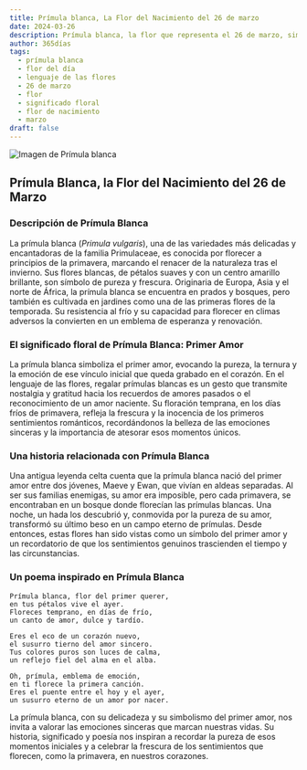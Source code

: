 ```yaml
---
title: Prímula blanca, La Flor del Nacimiento del 26 de marzo
date: 2024-03-26
description: Prímula blanca, la flor que representa el 26 de marzo, simboliza Primer amor. Descubre su fascinante historia, significado en el lenguaje de las flores y una poesía que celebra su belleza.
author: 365días
tags:
  - prímula blanca
  - flor del día
  - lenguaje de las flores
  - 26 de marzo
  - flor
  - significado floral
  - flor de nacimiento
  - marzo
draft: false
---
```


![Imagen de Prímula blanca](https://cdn.pixabay.com/photo/2012/06/08/19/22/primula-schlusselblume-49782_640.jpg#center)


## Prímula Blanca, la Flor del Nacimiento del 26 de Marzo

### Descripción de Prímula Blanca

La prímula blanca (_Primula vulgaris_), una de las variedades más delicadas y encantadoras de la familia Primulaceae, es conocida por florecer a principios de la primavera, marcando el renacer de la naturaleza tras el invierno. Sus flores blancas, de pétalos suaves y con un centro amarillo brillante, son símbolo de pureza y frescura. Originaria de Europa, Asia y el norte de África, la prímula blanca se encuentra en prados y bosques, pero también es cultivada en jardines como una de las primeras flores de la temporada. Su resistencia al frío y su capacidad para florecer en climas adversos la convierten en un emblema de esperanza y renovación.

### El significado floral de Prímula Blanca: Primer Amor

La prímula blanca simboliza el primer amor, evocando la pureza, la ternura y la emoción de ese vínculo inicial que queda grabado en el corazón. En el lenguaje de las flores, regalar prímulas blancas es un gesto que transmite nostalgia y gratitud hacia los recuerdos de amores pasados o el reconocimiento de un amor naciente. Su floración temprana, en los días fríos de primavera, refleja la frescura y la inocencia de los primeros sentimientos románticos, recordándonos la belleza de las emociones sinceras y la importancia de atesorar esos momentos únicos.

### Una historia relacionada con Prímula Blanca

Una antigua leyenda celta cuenta que la prímula blanca nació del primer amor entre dos jóvenes, Maeve y Ewan, que vivían en aldeas separadas. Al ser sus familias enemigas, su amor era imposible, pero cada primavera, se encontraban en un bosque donde florecían las prímulas blancas. Una noche, un hada los descubrió y, conmovida por la pureza de su amor, transformó su último beso en un campo eterno de prímulas. Desde entonces, estas flores han sido vistas como un símbolo del primer amor y un recordatorio de que los sentimientos genuinos trascienden el tiempo y las circunstancias.

### Un poema inspirado en Prímula Blanca

```
Prímula blanca, flor del primer querer,  
en tus pétalos vive el ayer.  
Floreces temprano, en días de frío,  
un canto de amor, dulce y tardío.  

Eres el eco de un corazón nuevo,  
el susurro tierno del amor sincero.  
Tus colores puros son luces de calma,  
un reflejo fiel del alma en el alba.  

Oh, prímula, emblema de emoción,  
en ti florece la primera canción.  
Eres el puente entre el hoy y el ayer,  
un susurro eterno de un amor por nacer.  
```

La prímula blanca, con su delicadeza y su simbolismo del primer amor, nos invita a valorar las emociones sinceras que marcan nuestras vidas. Su historia, significado y poesía nos inspiran a recordar la pureza de esos momentos iniciales y a celebrar la frescura de los sentimientos que florecen, como la primavera, en nuestros corazones.
